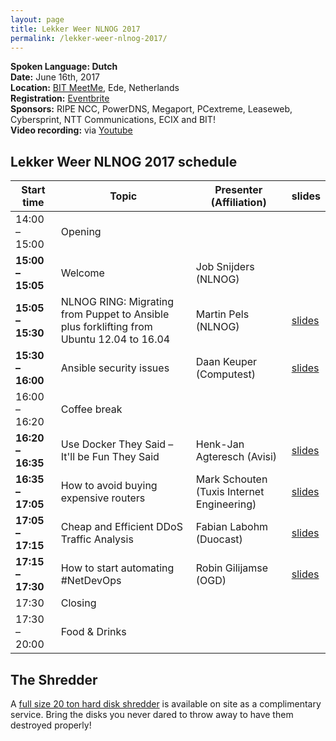 ```yaml
---
layout: page
title: Lekker Weer NLNOG 2017
permalink: /lekker-weer-nlnog-2017/
---
```


**Spoken Language: Dutch**  
**Date:** June 16th, 2017  
**Location:** [BIT MeetMe](https://www.bit.nl/nl/over-bit/bit-meetme), Ede, Netherlands  
**Registration:** [Eventbrite](https://www.eventbrite.nl/e/lekker-weer-nlnog-registration-34193066382)  
**Sponsors:** RIPE NCC, PowerDNS, Megaport, PCextreme, Leaseweb, Cybersprint, NTT Communications, ECIX and BIT!  
**Video recording:** via [Youtube](https://youtu.be/C-CnFd1yaSc)

## Lekker Weer NLNOG 2017 schedule

<table style="width:100%; " class="easy-table easy-table-default " border="0">
<thead>
<tr><th>Start time</th>
<th> Topic</th>
<th> Presenter (Affiliation)</th>
<th> slides</th>
</tr>
</thead>
<tbody>
<tr><td>14:00 – 15:00</td>
<td> Opening</td>
</tr>

<tr><td><strong>15:00 – 15:05</strong></td>
<td>Welcome</td>
<td> Job Snijders (NLNOG)</td>
</tr>

<tr><td><strong>15:05 – 15:30</strong></td>
<td>NLNOG RING: Migrating from Puppet to Ansible plus forklifting from Ubuntu 12.04 to 16.04</td>
<td> Martin Pels (NLNOG)</td>
<td><a href="/static/lekkerweernlnog2017/Lekker_Weer_NLNOG_Ring_infrastructure_refresh.pdf">slides</a></td>
</tr>

<tr><td><strong>15:30 – 16:00</strong></td>
<td>Ansible security issues</td>
<td> Daan Keuper (Computest)</td>
<td> <a href="/static/lekkerweernlnog2017/Lekker_Weer_NLNOG_ansible_security.pdf">slides</a></td>
</tr>

<tr><td>16:00 – 16:20</td>
<td>Coffee break</td>
</tr>

<tr><td><strong>16:20 – 16:35</strong></td>
<td>Use Docker They Said – It'll be Fun They Said</td>
<td>Henk-Jan Agteresch (Avisi)</td>
<td> <a href="/static/lekkerweernlnog2017/Lekker_Weer_NLNOG_Use_Docker_they_said.pdf">slides</a></td>
</tr>

<tr><td><strong>16:35 – 17:05</strong></td>
<td>How to avoid buying expensive routers</td>
<td>Mark Schouten (Tuxis Internet Engineering)</td>
<td> <a href="/static/lekkerweernlnog2017/Lekker_Weer_NLNOG_How_to_avoid_buying_expensive_routers.pdf">slides</a></td>
</tr>

<tr><td><strong>17:05 – 17:15</strong></td>
<td>Cheap and Efficient DDoS Traffic Analysis</td>
<td>Fabian Labohm (Duocast)</td>
<td> <a href="/static/lekkerweernlnog2017/Lekker_Weer_NLNOG_nlnog_ddos_fl.pdf">slides</a></td>
</tr>

<tr><td><strong>17:15 – 17:30</strong></td>
<td>How to start automating #NetDevOps</td>
<td>Robin Gilijamse (OGD)</td>
<td> <a href="/static/lekkerweernlnog2017/Lekker_Weer_NLNOG_Start_Network_automation.pdf">slides</a></td>
</tr>

<tr><td>17:30</td>
<td> Closing</td>
</tr>

<tr><td>17:30 – 20:00</td>
<td> Food &amp; Drinks</td>
</tr>
</tbody></table>

## The Shredder

A [full size 20 ton hard disk shredder](https://www.it-recycling.nl/harde-schijven-vernietigen/harddisk-shredder/) is available on site as a complimentary service. Bring the disks you never dared to throw away to have them destroyed properly!
